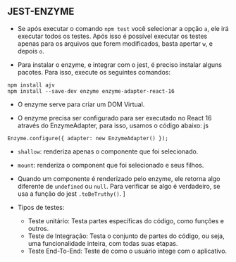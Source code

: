 ## JEST-ENZYME

- Se após executar o comando `npm test` você selecionar a opção `a`, ele irá executar todos os testes. Após isso é possível executar os testes apenas para os arquivos que forem modificados, basta apertar `w`, e depois `o`.

- Para instalar o enzyme, e integrar com o jest, é preciso instalar alguns pacotes. Para isso, execute os seguintes comandos:

```
npm install ajv
npm install --save-dev enzyme enzyme-adapter-react-16
```

- O enzyme serve para criar um DOM Virtual.

- O enzyme precisa ser configurado para ser executado no React 16 através do EnzymeAdapter, para isso, usamos o código abaixo:
  js

```
Enzyme.configure({ adapter: new EnzymeAdapter() });
```

- `shallow`: renderiza apenas o componente que foi selecionado.

- `mount`: renderiza o component que foi selecionado e seus filhos.

- Quando um componente é renderizado pelo enzyme, ele retorna algo diferente de `undefined` ou `null`. Para verificar se algo é verdadeiro, se usa a função do jest `.toBeTruthy()`.
  ]

- Tipos de testes:
  - Teste unitário: Testa partes específicas do código, como funções e outros.
  - Teste de Integração: Testa o conjunto de partes do código, ou seja, uma funcionalidade inteira, com todas suas etapas.
  - Teste End-To-End: Teste de como o usuário intege com o aplicativo.
